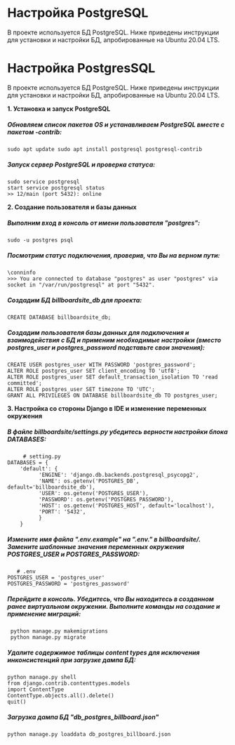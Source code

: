 ﻿# Настройка PostgreSQL

В проекте используется БД PostgreSQL. Ниже приведены инструкции для установки и настройки БД, апробированные на Ubuntu 20.04 LTS.

# Настройка PostgresSQL  
  
В проекте используется БД PostgreSQL. Ниже приведены инструкции для установки и настройки БД, апробированные на Ubuntu 20.04 LTS.  
  
**1. Установка и запуск PostgreSQL**  
##### Обновляем список пакетов OS и устанавливаем PostgreSQL вместе с пакетом -contrib:  
```
sudo apt update sudo apt install postgresql postgresql-contrib
```

 ##### Запуск сервер PostgreSQL и проверка статуса: 
 ```
sudo service postgresql 
start service postgresql status 
>> 12/main (port 5432): online
```

**2. Создание пользователя и базы данных**  
##### Выполним вход в консоль от имени пользователя "postgres": 
```
sudo -u postgres psql
 ```
 ##### Посмотрим статус подключения, проверив, что Вы на верном пути: 
 ```
\conninfo 
 >>> You are connected to database "postgres" as user "postgres" via socket in "/var/run/postgresql" at port "5432".  
 ```
 ##### Создадим БД *billboardsite_db* для проекта:  
  ```
 CREATE DATABASE billboardsite_db; 
 ```
 ##### Создадим пользователя базы данных для подключения и взаимодействия с БД и применим необходимые настройки (вместо *postgres_user* и *postgres_password* подставьте свои значения):  
  ```
 CREATE USER postgres_user WITH PASSWORD 'postgres_password'; 
 ALTER ROLE postgres_user SET client_encoding TO 'utf8'; 
 ALTER ROLE postgres_user SET default_transaction_isolation TO 'read committed'; 
 ALTER ROLE postgres_user SET timezone TO 'UTC';  
 GRANT ALL PRIVILEGES ON DATABASE billboardsite_db TO postgres_user; 
 ```
**3. Настройка со стороны Django в IDE и изменение переменных окружения**  
##### В файле *billboardsite/settings.py* убедитесь верности настройки блока DATABASES: 
```
	 # setting.py 
DATABASES = {  
    'default': {  
		  'ENGINE': 'django.db.backends.postgresql_psycopg2',  
		  'NAME': os.getenv('POSTGRES_DB', default='billboardsite_db'),  
		  'USER': os.getenv('POSTGRES_USER'),  
		  'PASSWORD': os.getenv('POSTGRES_PASSWORD'),  
		  'HOST': os.getenv('POSTGRES_HOST', default='localhost'),  
		  'PORT': '5432',  
		  }  
    }
  ```
  ##### Измените имя файла "*.env.example*" на "*.env.*" в billboardsite/. Замените шаблонные значения переменных окружения POSTGRES_USER и POSTGRES_PASSWORD: 
  ```
	 # .env 
 POSTGRES_USER = 'postgres_user'       
 POSTGRES_PASSWORD = 'postgres_password' 
 ```
##### Перейдите в консоль. Убедитесь, что Вы находитесь в созданном ранее виртуальном окружении. Выполните команды на создание и применение миграций: 
```
 python manage.py makemigrations 
 python manage.py migrate
 ```
 ##### Удалите содержимое таблицы **content types** для исключения инконсистенций при загрузке дампа БД:
 ```
 python manage.py shell 
 from django.contrib.contenttypes.models 
 import ContentType 
 ContentType.objects.all().delete() 
 quit()
 ```
##### Загрузка дампа БД _"db_postgres_billboard.json"_  
  ```
 python manage.py loaddata db_postgres_billboard.json
 ```

